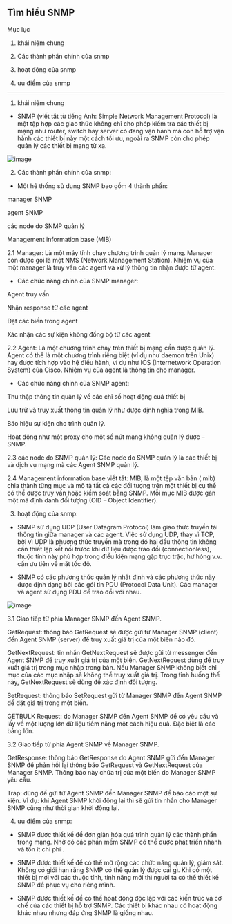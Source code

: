 Tìm hiểu SNMP
-------------------
Mục lục
1. khái niệm chung

2. Các thành phần chính của snmp

3. hoạt động của snmp

4. ưu điểm của snmp







--------------------------------------------------------
1. khái niệm chung

- SNMP (viết tắt từ tiếng Anh: Simple Network Management Protocol) là một tập hợp các giao thức không chỉ cho phép kiểm tra các thiết bị mạng như router, switch hay server có đang vận hành mà còn hỗ trợ vận hành các thiết bị này một cách tối ưu, ngoài ra SNMP còn cho phép quản lý các thiết bị mạng từ xa.

![image](https://user-images.githubusercontent.com/95491130/180588648-5d111886-f393-41c9-ab64-4d4a86e40f56.png)

2. Các thành phần chính của snmp:

- Một hệ thống sử dụng SNMP bao gồm 4 thành phần: 

manager SNMP

agent SNMP

các node do SNMP quản lý

Management information base (MIB)

2.1 Manager: Là một máy tính chạy chương trình quản lý mạng. Manager còn được gọi là một NMS (Network Management Station). Nhiệm vụ của một manager là truy vấn các agent và xử lý thông tin nhận được từ agent.

- Các chức năng chính của SNMP manager:

Agent truy vấn

Nhận response từ các agent

Đặt các biến trong agent

Xác nhận các sự kiện không đồng bộ từ các agent

2.2 Agent: Là một chương trình chạy trên thiết bị mạng cần được quản lý. Agent có thể là một chương trình riêng biệt (ví dụ như daemon trên Unix) hay được tích hợp vào hệ điều hành, ví dụ như IOS (Internetwork Operation System) của Cisco. Nhiệm vụ của agent là thông tin cho manager.

- Các chức năng chính của SNMP agent:

Thu thập thông tin quản lý về các chỉ số hoạt động cuả thiết bị

Lưu trữ và truy xuất thông tin quản lý như được định nghĩa trong MIB.

Báo hiệu sự kiện cho trình quản lý.

Hoạt động như một proxy cho một số nút mạng không quản lý được – SNMP.

2.3 các node do SNMP quản lý: Các node do SNMP quản lý là các thiết bị và dịch vụ mạng mà các Agent SNMP quản lý.

2.4 Management information base viết tắt: MIB, là một tệp văn bản (.mib) chia thành từng mục và mô tả tất cả các đối tượng trên một thiết bị cụ thể có thể được truy vấn hoặc kiểm soát bằng SNMP. Mỗi mục MIB được gán một mã định danh đối tượng (OID – Object Identifier).

3. hoạt động của snmp:

- SNMP sử dụng UDP (User Datagram Protocol) làm giao thức truyền tải thông tin giữa manager và các agent. Việc sử dụng UDP, thay vì TCP, bởi vì UDP là phương thức truyền mà trong đó hai đầu thông tin không cần thiết lập kết nối trứơc khi dữ liệu được trao đổi (connectionless), thuộc tính này phù hợp trong điều kiện mạng gặp trục trặc, hư hỏng v.v. cần ưu tiên về mặt tốc độ.

- SNMP có các phương thức quản lý nhất định và các phương thức này được định dạng bởi các gói tin PDU (Protocol Data Unit). Các manager và agent sử dụng PDU để trao đổi với nhau.

![image](https://user-images.githubusercontent.com/95491130/180589501-75cdfd0d-ac10-45aa-b49d-547c00afc96e.png)

3.1 Giao tiếp từ phía Manager SNMP đến Agent SNMP.

GetRequest: thông báo GetRequest sẽ được gửi từ Manager SNMP (client) đến Agent SNMP (server) để truy xuất giá trị của một biến nào đó.

GetNextRequest: tin nhắn GetNextRequest sẽ được gửi từ messenger đến Agent SNMP để truy xuất giá trị của một biến. GetNextRequest dùng để truy xuất giá trị trong mục nhập trong bản. Nếu Manager SNMP không biết chỉ mục của các mục nhập sẽ không thể truy xuất giá trị. Trong tình huống thế này, GetNextRequest sẽ dùng để xác định đối tượng.

SetRequest: thông báo SetRequest gửi từ Manager SNMP đến Agent SNMP để đặt giá trị trong một biến.

GETBULK Request: do Manager SNMP đến Agent SNMP để có yêu cầu và lấy về một lượng lớn dữ liệu tiềm năng một cách hiệu quả. Đặc biệt là các bảng lớn.

3.2 Giao tiếp từ phía Agent SNMP về Manager SNMP.

GetResponse: thông báo GetResponse do Agent SNMP gửi đến Manager SNMP để phản hồi lại thông báo GetRequest và GetNextRequest của Manager SNMP. Thông báo này chứa trị của một biến do Manager SNMP yêu cầu.

Trap: dùng để gửi từ Agent SNMP đến Manager SNMP để báo cáo một sự kiện. VÍ dụ: khi Agent SNMP khởi động lại thì sẽ gửi tin nhắn cho Manager SNMP cũng như thời gian khởi động lại.

4. ưu điểm của snmp:

- SNMP được thiết kế để đơn giản hóa quá trình quản lý các thành phần trong mạng. Nhờ đó các phần mềm SNMP có thể được phát triển nhanh và tốn ít chi phí .

- SNMP được thiết kế để có thể mở rộng các chức năng quản lý, giám sát. Không có giới hạn rằng SNMP có thể quản lý được cái gì. Khi có một thiết bị mới với các thuộc tính, tính năng mới thì người ta có thể thiết kế SNMP để phục vụ cho riêng mình.

- SNMP được thiết kế để có thể hoạt động độc lập với các kiến trúc và cơ chế của các thiết bị hỗ trợ SNMP. Các thiết bị khác nhau có hoạt động khác nhau nhưng đáp ứng SNMP là giống nhau.















